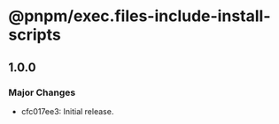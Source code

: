 # @pnpm/exec.files-include-install-scripts

## 1.0.0

### Major Changes

- cfc017ee3: Initial release.
